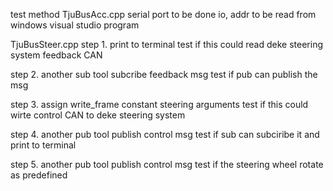 
test method
TjuBusAcc.cpp
	serial port to be done
	io, addr to be read from windows visual studio program


TjuBusSteer.cpp
step 1.
        print to terminal
	test if this could read deke steering system feedback CAN

step 2.
        another sub tool subcribe feedback msg
	test if pub can publish the msg

step 3.
	assign write_frame constant steering arguments
	test if this could wirte control CAN to deke steering system

step 4.
	another pub tool publish control msg
	test if sub can subciribe it and print to terminal

step 5.
	another pub tool publish control msg
	test if the steering wheel rotate as predefined
